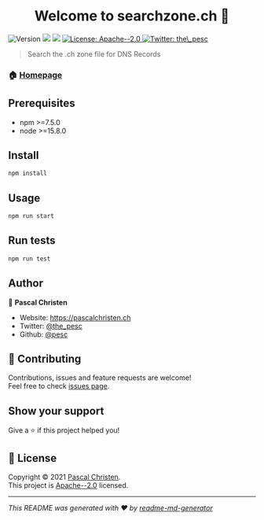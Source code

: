 <h1 align="center">Welcome to searchzone.ch 👋</h1>
<p>
  <img alt="Version" src="https://img.shields.io/badge/version-2.0.0-blue.svg?cacheSeconds=2592000" />
  <img src="https://img.shields.io/badge/npm-%3E%3D7.5.0-blue.svg" />
  <img src="https://img.shields.io/badge/node-%3E%3D15.8.0-blue.svg" />
  <a href="https://www.apache.org/licenses/LICENSE-2.0" target="_blank">
    <img alt="License: Apache--2.0" src="https://img.shields.io/badge/License-Apache--2.0-yellow.svg" />
  </a>
  <a href="https://twitter.com/the\_pesc" target="_blank">
    <img alt="Twitter: the\_pesc" src="https://img.shields.io/twitter/follow/the\_pesc.svg?style=social" />
  </a>
</p>

> Search the .ch zone file for DNS Records

### 🏠 [Homepage](https://searchzone.ch)

## Prerequisites

- npm >=7.5.0
- node >=15.8.0

## Install

```sh
npm install
```

## Usage

```sh
npm run start
```

## Run tests

```sh
npm run test
```

## Author

👤 **Pascal Christen**

* Website: https://pascalchristen.ch
* Twitter: [@the\_pesc](https://twitter.com/the\_pesc)
* Github: [@pesc](https://github.com/pesc)

## 🤝 Contributing

Contributions, issues and feature requests are welcome!<br />Feel free to check [issues page](https://github.com/pesc/searchzonech/issues). 

## Show your support

Give a ⭐️ if this project helped you!

## 📝 License

Copyright © 2021 [Pascal Christen](https://github.com/pesc).<br />
This project is [Apache--2.0](https://www.apache.org/licenses/LICENSE-2.0) licensed.

***
_This README was generated with ❤️ by [readme-md-generator](https://github.com/kefranabg/readme-md-generator)_